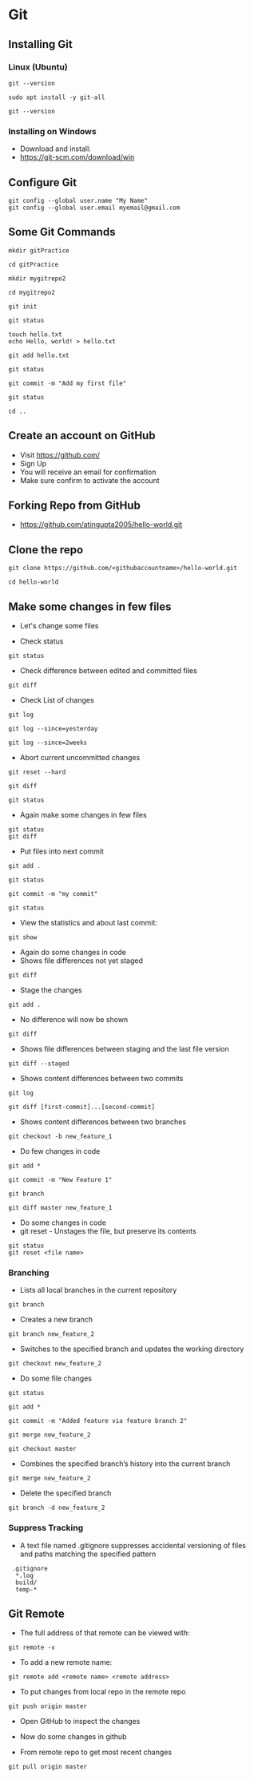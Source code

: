 # Git

## Installing Git
### Linux (Ubuntu)
```
git --version
```

```
sudo apt install -y git-all
```

```
git --version
```

### Installing on Windows
 - Download and install:
  - https://git-scm.com/download/win


## Configure Git
```
git config --global user.name "My Name"
git config --global user.email myemail@gmail.com
```

## Some Git Commands
```
mkdir gitPractice
```

```
cd gitPractice
```

```
mkdir mygitrepo2
```

```
cd mygitrepo2
```

```
git init
```

```
git status
```

```
touch hello.txt
echo Hello, world! > hello.txt
```

```
git add hello.txt
```

```
git status
```

```
git commit -m "Add my first file"
```

```
git status
```

```
cd ..
```

## Create an account on GitHub
 - Visit https://github.com/
 - Sign Up
 - You will receive an email for confirmation
  - Make sure confirm to activate the account


## Forking Repo from GitHub
 - https://github.com/atingupta2005/hello-world.git

## Clone the repo
```
git clone https://github.com/<githubaccountname>/hello-world.git
```

```
cd hello-world
```

## Make some changes in few files
 - Let's change some files

 - Check status
```
git status
```

 - Check difference between edited and committed files
```
git diff
```

 - Check List of changes
```
git log
```

```
git log --since=yesterday
```

```
git log --since=2weeks
```


 - Abort current uncommitted changes
```
git reset --hard
```

```
git diff
```

```
git status
```

-   Again make some changes in few files
```
git status
git diff
```

-   Put files into next commit
```
git add .
```

```
git status
```

```
git commit -m "my commit"
```

```
git status
```

-   View the statistics and about last commit:
```
git show
```

-   Again do some changes in code
-   Shows file differences not yet staged
```
git diff
```

-   Stage the changes
```
git add .
```

-   No difference will now be shown
```
git diff
```

-   Shows file differences between staging and the last file version
```
git diff --staged
```

-   Shows content differences between two commits
```
git log
```

```
git diff [first-commit]...[second-commit]
```

-   Shows content differences between two branches
```
git checkout -b new_feature_1
```

-   Do few changes in code
```
git add *
```

```
git commit -m "New Feature 1"
```

```
git branch
```

```
git diff master new_feature_1
```

-   Do some changes in code
-   git reset - Unstages the file, but preserve its contents
```
git status
git reset <file name>
```

### Branching
-   Lists all local branches in the current repository
```
git branch
```

-   Creates a new branch
```
git branch new_feature_2
```

-   Switches to the specified branch and updates the working directory
```
git checkout new_feature_2
```

-   Do some file changes
```
git status
```

```
git add *
```

```
git commit -m "Added feature via feature branch 2"
```

```
git merge new_feature_2
```

```
git checkout master
```

-   Combines the specified branch’s history into the current branch
```
git merge new_feature_2
```

-   Delete the specified branch
```
git branch -d new_feature_2
```

### Suppress Tracking

-   A text file named .gitignore suppresses accidental versioning of files and paths matching the specified pattern
```
 .gitignore
  *.log
  build/
  temp-*
```

## Git Remote
 - The full address of that remote can be viewed with:
```
git remote -v
```

 - To add a new remote name:
```
git remote add <remote name> <remote address>
```

 - To put changes from local repo in the remote repo
```
git push origin master
```

 - Open GitHub to inspect the changes

 - Now do some changes in github

 - From remote repo to get most recent changes
```
git pull origin master
```
